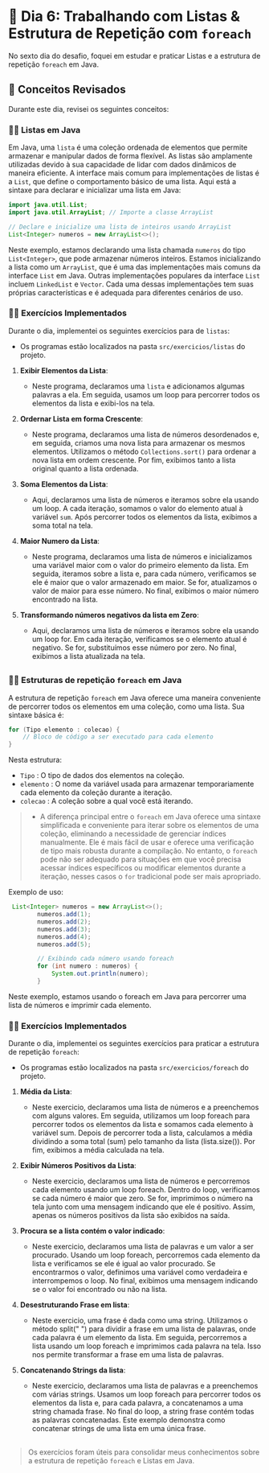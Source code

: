 # 📝 Dia 6: Trabalhando com Listas & Estrutura de Repetição com `foreach`

No sexto dia do desafio, foquei em estudar e praticar Listas e a estrutura de repetição `foreach` em Java.

## 🧠 Conceitos Revisados

Durante este dia, revisei os seguintes conceitos:

### ✍🏻 Listas em Java
Em Java, uma `lista` é uma coleção ordenada de elementos que permite armazenar e manipular dados de forma flexível. As listas são amplamente utilizadas devido à sua capacidade de lidar com dados dinâmicos de maneira eficiente.
A interface mais comum para implementações de listas é a `List`, que define o comportamento básico de uma lista. Aqui está a sintaxe para declarar e inicializar uma lista em Java:
```java
import java.util.List;
import java.util.ArrayList; // Importe a classe ArrayList

// Declare e inicialize uma lista de inteiros usando ArrayList
List<Integer> numeros = new ArrayList<>();
```
Neste exemplo, estamos declarando uma lista chamada `numeros` do tipo `List<Integer>`, que pode armazenar números inteiros. Estamos inicializando a lista como um `ArrayList`, que é uma das implementações mais comuns da interface `List` em Java.
Outras implementações populares da interface `List` incluem `LinkedList` e `Vector`. Cada uma dessas implementações tem suas próprias características e é adequada para diferentes cenários de uso.

### ✍🏻 Exercícios Implementados
Durante o dia, implementei os seguintes exercícios para de `listas`:
 - Os programas estão localizados na pasta `src/exercicios/listas` do projeto.

1. **Exibir Elementos da Lista**:
      - Neste programa, declaramos uma `lista` e adicionamos algumas palavras a ela. Em seguida, usamos um loop para percorrer todos os elementos da lista e exibi-los na tela.
    
2. **Ordernar Lista em forma Crescente**:
    - Neste programa, declaramos uma lista de números desordenados e, em seguida, criamos uma nova lista para armazenar os mesmos elementos. Utilizamos o método `Collections.sort()` para ordenar a nova lista em ordem crescente. Por fim, exibimos tanto a lista original quanto a lista ordenada.
   
3. **Soma Elementos da Lista**:
   - Aqui, declaramos uma lista de números e iteramos sobre ela usando um loop. A cada iteração, somamos o valor do elemento atual à variável `sum`. Após percorrer todos os elementos da lista, exibimos a soma total na tela.
   
4. **Maior Numero da Lista**:
   - Neste programa, declaramos uma lista de números e inicializamos uma variável maior com o valor do primeiro elemento da lista. Em seguida, iteramos sobre a lista e, para cada número, verificamos se ele é maior que o valor armazenado em maior. Se for, atualizamos o valor de maior para esse número. No final, exibimos o maior número encontrado na lista.
   
5. **Transformando números negativos da lista em Zero**:
   - Aqui, declaramos uma lista de números e iteramos sobre ela usando um loop for. Em cada iteração, verificamos se o elemento atual é negativo. Se for, substituímos esse número por zero. No final, exibimos a lista atualizada na tela.
   
##

### ✍🏻 Estruturas de repetição `foreach` em Java
A estrutura de repetição `foreach` em Java oferece uma maneira conveniente de percorrer todos os elementos em uma coleção, como uma lista. Sua sintaxe básica é:

```java
for (Tipo elemento : colecao) {
    // Bloco de código a ser executado para cada elemento
}
```

Nesta estrutura:

- `Tipo` : O tipo de dados dos elementos na coleção.
- `elemento` : O nome da variável usada para armazenar temporariamente cada elemento da coleção durante a iteração.
- `colecao` : A coleção sobre a qual você está iterando.

> - A diferença principal entre o `foreach` em Java oferece uma sintaxe simplificada e conveniente para iterar sobre os elementos de uma coleção, eliminando a necessidade de gerenciar índices manualmente. Ele é mais fácil de usar e oferece uma verificação de tipo mais robusta durante a compilação. No entanto, o `foreach` pode não ser adequado para situações em que você precisa acessar índices específicos ou modificar elementos durante a iteração, nesses casos o `for` tradicional pode ser mais apropriado.

Exemplo de uso:
```java
 List<Integer> numeros = new ArrayList<>();
        numeros.add(1);
        numeros.add(2);
        numeros.add(3);
        numeros.add(4);
        numeros.add(5);

        // Exibindo cada número usando foreach
        for (int numero : numeros) {
            System.out.println(numero);
        }
```
Neste exemplo, estamos usando o foreach em Java para percorrer uma lista de números e imprimir cada elemento.

### ✍🏻 Exercícios Implementados
Durante o dia, implementei os seguintes exercícios para praticar a estrutura de repetição `foreach`:
 - Os programas estão localizados na pasta `src/exercicios/foreach` do projeto.

1. **Média da Lista**:
      - Neste exercicio, declaramos uma lista de números e a preenchemos com alguns valores. Em seguida, utilizamos um loop foreach para percorrer todos os elementos da lista e somamos cada elemento à variável sum. Depois de percorrer toda a lista, calculamos a média dividindo a soma total (sum) pelo tamanho da lista (lista.size()). Por fim, exibimos a média calculada na tela.

2. **Exibir Números Positivos da Lista**:
      - Neste exercicio, declaramos uma lista de números e percorremos cada elemento usando um loop foreach. Dentro do loop, verificamos se cada número é maior que zero. Se for, imprimimos o número na tela junto com uma mensagem indicando que ele é positivo. Assim, apenas os números positivos da lista são exibidos na saída.

3. **Procura se a lista contém o valor indicado**:
      - Neste exercicio, declaramos uma lista de palavras e um valor a ser procurado. Usando um loop foreach, percorremos cada elemento da lista e verificamos se ele é igual ao valor procurado. Se encontrarmos o valor, definimos uma variável como verdadeira e interrompemos o loop. No final, exibimos uma mensagem indicando se o valor foi encontrado ou não na lista. 
4. **Desestruturando Frase em lista**:
      - Neste exercicio,  uma frase é dada como uma string. Utilizamos o método split(" ") para dividir a frase em uma lista de palavras, onde cada palavra é um elemento da lista. Em seguida, percorremos a lista usando um loop foreach e imprimimos cada palavra na tela. Isso nos permite transformar a frase em uma lista de palavras.
5. **Concatenando Strings da lista**:
      - Neste exercicio, declaramos uma lista de palavras e a preenchemos com várias strings. Usamos um loop foreach para percorrer todos os elementos da lista e, para cada palavra, a concatenamos a uma string chamada frase. No final do loop, a string frase contém todas as palavras concatenadas. Este exemplo demonstra como concatenar strings de uma lista em uma única frase.

##

> Os exercícios foram úteis para consolidar meus conhecimentos sobre a estrutura de repetição `foreach` e Listas em Java.
